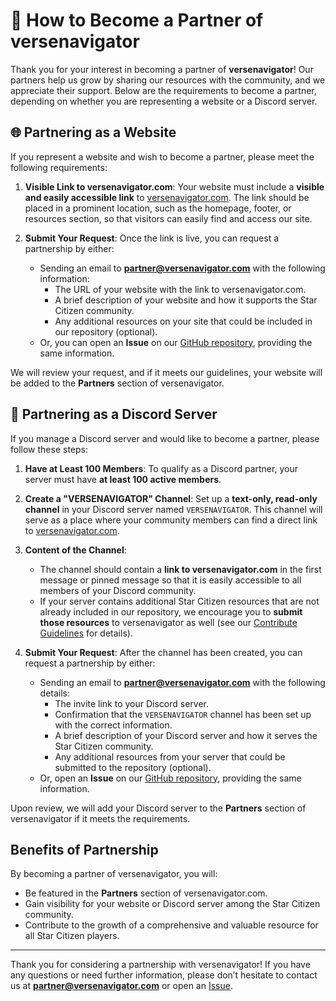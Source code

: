 # 🤝 How to Become a Partner of versenavigator

Thank you for your interest in becoming a partner of **versenavigator**! Our partners help us grow by sharing our resources with the community, and we appreciate their support. Below are the requirements to become a partner, depending on whether you are representing a website or a Discord server.

## 🌐 Partnering as a Website

If you represent a website and wish to become a partner, please meet the following requirements:

1. **Visible Link to versenavigator.com**: Your website must include a **visible and easily accessible link** to [versenavigator.com](https://versenavigator.com). The link should be placed in a prominent location, such as the homepage, footer, or resources section, so that visitors can easily find and access our site.

2. **Submit Your Request**: Once the link is live, you can request a partnership by either:
   - Sending an email to **partner@versenavigator.com** with the following information:
     - The URL of your website with the link to versenavigator.com.
     - A brief description of your website and how it supports the Star Citizen community.
     - Any additional resources on your site that could be included in our repository (optional).
   - Or, you can open an **Issue** on our [GitHub repository](https://github.com/Anyma6/versenavigator/issues), providing the same information.

We will review your request, and if it meets our guidelines, your website will be added to the **Partners** section of versenavigator.

## 💬 Partnering as a Discord Server

If you manage a Discord server and would like to become a partner, please follow these steps:

1. **Have at Least 100 Members**: To qualify as a Discord partner, your server must have **at least 100 active members**.

2. **Create a "VERSENAVIGATOR" Channel**: Set up a **text-only, read-only channel** in your Discord server named `VERSENAVIGATOR`. This channel will serve as a place where your community members can find a direct link to [versenavigator.com](https://versenavigator.com).

3. **Content of the Channel**:
   - The channel should contain a **link to versenavigator.com** in the first message or pinned message so that it is easily accessible to all members of your Discord community.
   - If your server contains additional Star Citizen resources that are not already included in our repository, we encourage you to **submit those resources** to versenavigator as well (see our [Contribute Guidelines](CONTRIBUTING.md) for details).

4. **Submit Your Request**: After the channel has been created, you can request a partnership by either:
   - Sending an email to **partner@versenavigator.com** with the following details:
     - The invite link to your Discord server.
     - Confirmation that the `VERSENAVIGATOR` channel has been set up with the correct information.
     - A brief description of your Discord server and how it serves the Star Citizen community.
     - Any additional resources from your server that could be submitted to the repository (optional).
   - Or, open an **Issue** on our [GitHub repository](https://github.com/Anyma6/versenavigator/issues), providing the same information.

Upon review, we will add your Discord server to the **Partners** section of versenavigator if it meets the requirements.

## Benefits of Partnership

By becoming a partner of versenavigator, you will:

- Be featured in the **Partners** section of versenavigator.com.
- Gain visibility for your website or Discord server among the Star Citizen community.
- Contribute to the growth of a comprehensive and valuable resource for all Star Citizen players.

---

Thank you for considering a partnership with versenavigator! If you have any questions or need further information, please don’t hesitate to contact us at **partner@versenavigator.com** or open an [Issue](https://github.com/Anyma6/versenavigator/issues).

